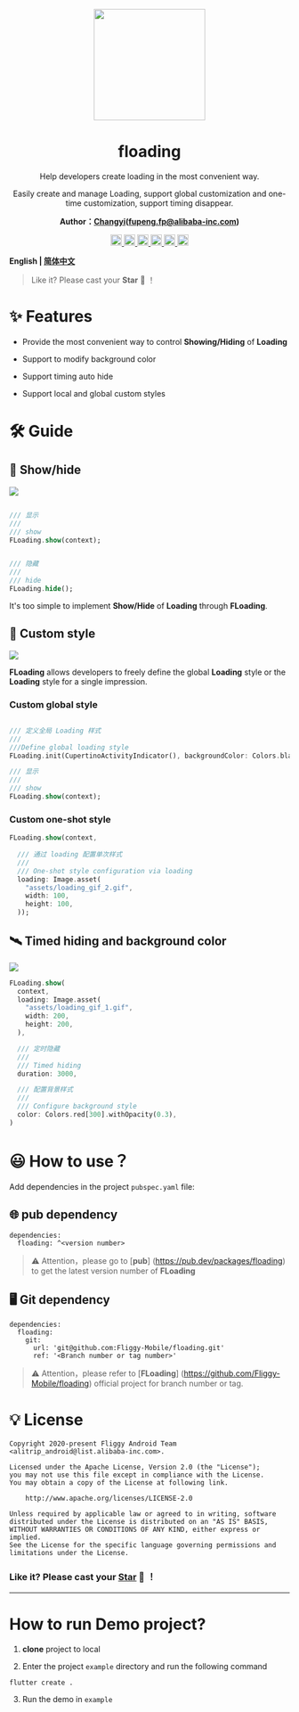 <p align="center">
  <a href="https://github.com/Fliggy-Mobile">
    <img width="200" src="https://gw.alicdn.com/tfs/TB1a288sxD1gK0jSZFKXXcJrVXa-360-360.png">
  </a>
</p>

<h1 align="center">floading</h1>


<div align="center">

<p>Help developers create loading in the most convenient way.</p>

<p>Easily create and manage Loading, support global customization and one-time customization, support timing disappear.</p>

<p><strong>Author：<a href="">Changyi</a>(<a href="fupeng.fp@alibaba-inc.com">fupeng.fp@alibaba-inc.com</a>)</strong></p>

<p>

<a href="https://pub.dev/packages/floading#-readme-tab-">
    <img height="20" src="https://img.shields.io/badge/Version-1.0.0-important.svg">
</a>


<a href="https://github.com/Fliggy-Mobile/floading">
    <img height="20" src="https://img.shields.io/badge/Build-passing-brightgreen.svg">
</a>


<a href="https://github.com/Fliggy-Mobile">
    <img height="20" src="https://img.shields.io/badge/Team-FAT-ffc900.svg">
</a>

<a href="https://www.dartcn.com/">
    <img height="20" src="https://img.shields.io/badge/Language-Dart-blue.svg">
</a>

<a href="https://pub.dev/documentation/floading/latest/floading/floading-library.html">
    <img height="20" src="https://img.shields.io/badge/API-done-yellowgreen.svg">
</a>

<a href="http://www.apache.org/licenses/LICENSE-2.0.txt">
   <img height="20" src="https://img.shields.io/badge/License-Apache--2.0-blueviolet.svg">
</a>

<p>
<p>

</div>

**English | [简体中文](https://github.com/Fliggy-Mobile/floading/blob/master/README_CN.md)**

> Like it? Please cast your **Star**  🥰 ！

# ✨ Features

- Provide the most convenient way to control **Showing/Hiding** of **Loading**

- Support to modify background color

- Support timing auto hide

- Support local and global custom styles

# 🛠 Guide

## 🌈 Show/hide

![](https://gw.alicdn.com/tfs/TB1PN_dbwgP7K4jSZFqXXamhVXa-720-449.gif)

```dart

/// 显示
///
/// show 
FLoading.show(context);


/// 隐藏
///
/// hide 
FLoading.hide();
```

It's too simple to implement **Show/Hide** of **Loading** through **FLoading**.


## 💎 Custom style

![](https://gw.alicdn.com/tfs/TB1cZHVpcKfxu4jSZPfXXb3dXXa-750-468.gif)

**FLoading** allows developers to freely define the global **Loading** style or the **Loading** style for a single impression.

### Custom global style

```dart

/// 定义全局 Loading 样式
///
///Define global loading style
FLoading.init(CupertinoActivityIndicator(), backgroundColor: Colors.black38);

/// 显示
///
/// show
FLoading.show(context);
```

### Custom one-shot style

```dart
FLoading.show(context,
  
  /// 通过 loading 配置单次样式
  ///
  /// One-shot style configuration via loading
  loading: Image.asset(
    "assets/loading_gif_2.gif",
    width: 100,
    height: 100,
  ));
```

## 🛰 Timed hiding and background color

![](https://gw.alicdn.com/tfs/TB1LAuKaOpE_u4jSZKbXXbCUVXa-750-468.gif)

```dart
FLoading.show(
  context,
  loading: Image.asset(
    "assets/loading_gif_1.gif",
    width: 200,
    height: 200,
  ),

  /// 定时隐藏
  ///
  /// Timed hiding
  duration: 3000,

  /// 配置背景样式
  ///
  /// Configure background style
  color: Colors.red[300].withOpacity(0.3),
)
```

# 😃 How to use？

Add dependencies in the project `pubspec.yaml` file:

## 🌐 pub dependency

```
dependencies:
  floading: ^<version number>
```

> ⚠️ Attention，please go to [**pub**] (https://pub.dev/packages/floading) to get the latest version number of **FLoading**

## 🖥 Git dependency

```
dependencies:
  floading:
    git:
      url: 'git@github.com:Fliggy-Mobile/floading.git'
      ref: '<Branch number or tag number>'
```

> ⚠️ Attention，please refer to [**FLoading**] (https://github.com/Fliggy-Mobile/floading) official project for branch number or tag.


# 💡 License

```
Copyright 2020-present Fliggy Android Team <alitrip_android@list.alibaba-inc.com>.

Licensed under the Apache License, Version 2.0 (the "License");
you may not use this file except in compliance with the License.
You may obtain a copy of the License at following link.

    http://www.apache.org/licenses/LICENSE-2.0

Unless required by applicable law or agreed to in writing, software
distributed under the License is distributed on an "AS IS" BASIS,
WITHOUT WARRANTIES OR CONDITIONS OF ANY KIND, either express or implied.
See the License for the specific language governing permissions and
limitations under the License.

```


### Like it? Please cast your [**Star**](https://github.com/Fliggy-Mobile/floading) 🥰 ！


---

# How to run Demo project?

1. **clone** project to local

2. Enter the project `example` directory and run the following command

```
flutter create .
```

3. Run the demo in `example`




